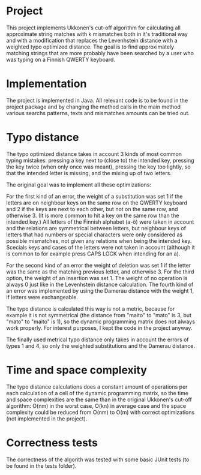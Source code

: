 # Project

This project implements Ukkonen's cut-off algorithm for calculating all approximate string matches with k mismatches both in it's traditional way and with a modification that replaces the Levenhstein distance with a weighted typo optimized distance. The goal is to find approximately matching strings that are more probably have been searched by a user who was typing on a Finnish QWERTY keyboard. 

# Implementation

The project is implemented in Java. All relevant code is to be found in the project package and by changing the method calls in the main method various searchs patterns, texts and mismatches amounts can be tried out.

# Typo distance

The typo optimized distance takes in account 3 kinds of most common typing mistakes: pressing a key next to (close to) the intended key, pressing the key twice (when only once was meant), pressing the key too lightly, so that the intended letter is missing, and the mixing up of two letters.

The original goal was to implement all these optimizations:

For the first kind of an error, the weight of a substitution was set 1 if the letters are on neighbour keys on the same row on the QWERTY keyboard and 2 if the keys are next to each other, but not on the same row, and otherwise 3. (It is more common to hit a key on the same row than the intended key.) All letters of the Finnish alphabet (a-ö) were taken in account and the relations are symmetrical between letters, but neighbour keys of letters that had numbers or special characters were only considered as possible mismatches, not given any relations when being the intended key. Scecials keys and cases of the letters were not taken in account (although it is common to for example press CAPS LOCK when intending for an a).

For the second kind of an error the weight of deletion was set 1 if the letter was the same as the matching previous letter, and otherwise 3. For the third option, the weight of an insertion was set 1. The weight of no operation is always 0 just like in the Levenhstein distance calculation. The fourth kind of an error was implemented by using the Damerau distance with the weight 1, if letters were exchangeable.

The typo distance is calculated this way is not a metric, because for example it is not symmetrical (the distance from "maito" to "mato" is 3, but "mato" to "maito" is 1), so the dynamic programming matrix does not always work properly. For interest purposes, I kept the code in the project anyway.

The finally used metrical typo distance only takes in account the errors of types 1 and 4, so only the weighted substitutions and the Damerau distance.

# Time and space complexity

The typo distance calculations does a constant amount of operations per each calculation of a cell of the dynamic programming matrix, so the time and space complexities are the same than in the original Ukkonen's cut-off algorithm: O(nm) in the worst case, O(kn) in average case and the space complexity could be reduced from O(nm) to O(m) with correct optimizations (not implemented in the project).

# Correctness tests

The correctness of the algorith was tested with some basic JUnit tests (to be found in the tests folder).
